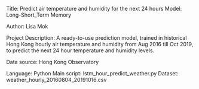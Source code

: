 Title: Predict air temperature and humidity for the next 24 hours
Model: Long-Short_Term Memory 

Author: Lisa Mok

Project Description: A ready-to-use prediction model, trained in historical Hong Kong hourly air temperature and humidity from Aug 2016 till Oct 2019, to predict the next 24 hour temperature and humidity levels.

Data source: Hong Kong Observatory

Language: Python
Main script: lstm_hour_predict_weather.py
Dataset: weather_hourly_20160804_20191016.csv


 
